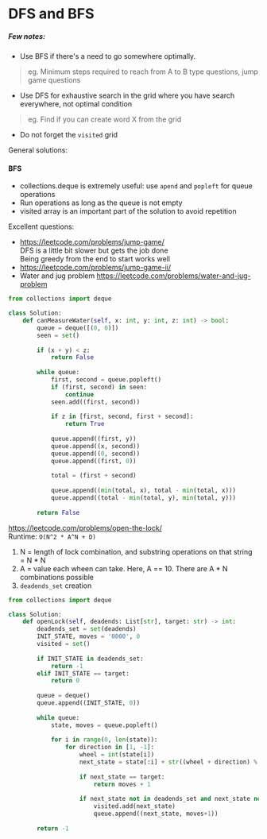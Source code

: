 # DFS and BFS

##### Few notes:
* Use BFS if there's a need to go somewhere optimally. <br />
> eg. Minimum steps required to reach from A to B type questions, jump game questions
* Use DFS for exhaustive search in the grid where you have search everywhere, not optimal condition <br />
> eg. Find if you can create word X from the grid 
* Do not forget the `visited` grid

General solutions:
#### BFS
* collections.deque is extremely useful: use `apend` and `popleft` for queue operations
* Run operations as long as the queue is not empty
* visited array is an important part of the solution to avoid repetition

Excellent questions:
* https://leetcode.com/problems/jump-game/ <br />
DFS is a little bit slower but gets the job done <br />
Being greedy from the end to start works well 
* https://leetcode.com/problems/jump-game-ii/ <br />
* Water and jug problem
https://leetcode.com/problems/water-and-jug-problem
```py
from collections import deque

class Solution:
    def canMeasureWater(self, x: int, y: int, z: int) -> bool:
        queue = deque([(0, 0)])
        seen = set()
        
        if (x + y) < z:
            return False
        
        while queue:
            first, second = queue.popleft()
            if (first, second) in seen:
                continue 
            seen.add((first, second))
            
            if z in [first, second, first + second]:
                return True
            
            queue.append((first, y))
            queue.append((x, second))
            queue.append((0, second))
            queue.append((first, 0))
            
            total = (first + second)
            
            queue.append((min(total, x), total - min(total, x)))
            queue.append((total - min(total, y), min(total, y)))
                
        return False
```
https://leetcode.com/problems/open-the-lock/ <br />
Runtime: `O(N^2 * A^N + D)` <br />
1. N = length of lock combination, and substring operations on that string = N * N
2. A = value each wheen can take. Here, A == 10. There are A * N combinations possible
3. `deadends_set` creation

```py
from collections import deque

class Solution:
    def openLock(self, deadends: List[str], target: str) -> int:
        deadends_set = set(deadends)
        INIT_STATE, moves = '0000', 0
        visited = set()
        
        if INIT_STATE in deadends_set:
            return -1
        elif INIT_STATE == target:
            return 0
        
        queue = deque()
        queue.append((INIT_STATE, 0))
        
        while queue:
            state, moves = queue.popleft()
            
            for i in range(0, len(state)):
                for direction in [1, -1]:
                    wheel = int(state[i])
                    next_state = state[:i] + str((wheel + direction) % 10) + state[i+1:]
                    
                    if next_state == target:
                        return moves + 1
                    
                    if next_state not in deadends_set and next_state not in visited:
                        visited.add(next_state)
                        queue.append((next_state, moves+1))
        
        return -1
```
